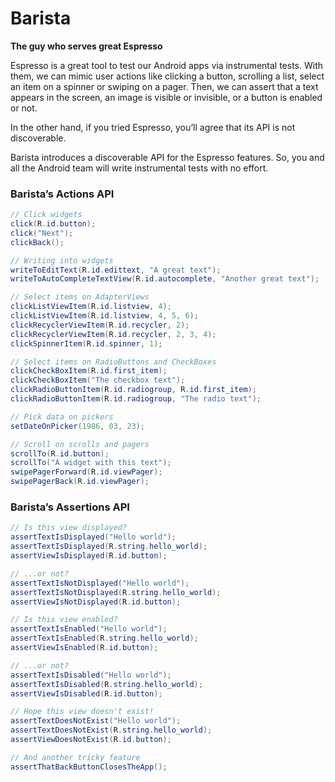 # Barista
**The guy who serves great Espresso**

Espresso is a great tool to test our Android apps via instrumental tests. With them, we can mimic user actions like clicking a button, scrolling a list, select an item on a spinner or swiping on a pager. Then, we can assert that a text appears in the screen, an image is visible or invisible, or a button is enabled or not.

In the other hand, if you tried Espresso, you’ll agree that its API is not discoverable.

Barista introduces a discoverable API for the Espresso features. So, you and all the Android team will write instrumental tests with no effort. 

### Barista’s Actions API
```java
// Click widgets
click(R.id.button);
click("Next");
clickBack();

// Writing into widgets
writeToEditText(R.id.edittext, "A great text");
writeToAutoCompleteTextView(R.id.autocomplete, "Another great text");

// Select items on AdapterViews
clickListViewItem(R.id.listview, 4);
clickListViewItem(R.id.listview, 4, 5, 6);
clickRecyclerViewItem(R.id.recycler, 2);
clickRecyclerViewItem(R.id.recycler, 2, 3, 4);
clickSpinnerItem(R.id.spinner, 1);

// Select items on RadioButtons and CheckBoxes
clickCheckBoxItem(R.id.first_item);
clickCheckBoxItem("The checkbox text");
clickRadioButtonItem(R.id.radiogroup, R.id.first_item);
clickRadioButtonItem(R.id.radiogroup, "The radio text");

// Pick data on pickers
setDateOnPicker(1986, 03, 23);

// Scroll on scrolls and pagers
scrollTo(R.id.button);
scrollTo("A widget with this text");
swipePagerForward(R.id.viewPager);
swipePagerBack(R.id.viewPager);
```

### Barista’s Assertions API
```java
// Is this view displayed?
assertTextIsDisplayed("Hello world");
assertTextIsDisplayed(R.string.hello_world);
assertViewIsDisplayed(R.id.button);

// ...or not?
assertTextIsNotDisplayed("Hello world");
assertTextIsNotDisplayed(R.string.hello_world);
assertViewIsNotDisplayed(R.id.button);

// Is this view enabled?
assertTextIsEnabled("Hello world");
assertTextIsEnabled(R.string.hello_world);
assertViewIsEnabled(R.id.button);

// ...or not?
assertTextIsDisabled("Hello world");
assertTextIsDisabled(R.string.hello_world);
assertViewIsDisabled(R.id.button);

// Hope this view doesn't exist!
assertTextDoesNotExist("Hello world");
assertTextDoesNotExist(R.string.hello_world);
assertViewDoesNotExist(R.id.button);

// And another tricky feature
assertThatBackButtonClosesTheApp();
```

